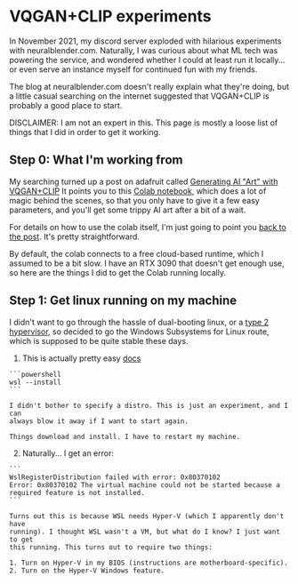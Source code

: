 # VQGAN+CLIP experiments

In November 2021, my discord server exploded with hilarious experiments with
neuralblender.com. Naturally, I was curious about what ML tech was powering the
service, and wondered whether I could at least run it locally... or even serve
an instance myself for continued fun with my friends.

The blog at neuralblender.com doesn't really explain what they're doing, but a 
little casual searching on the internet suggested that VQGAN+CLIP is probably a
good place to start.

DISCLAIMER: I am not an expert in this. This page is mostly a loose list of
things that I did in order to get it working.

## Step 0: What I'm working from

My searching turned up a post on adafruit called [Generating AI "Art" with VQGAN+CLIP](https://learn.adafruit.com/generating-ai-art-with-vqgan-clip)
It points you to this [Colab notebook](https://colab.research.google.com/drive/1go6YwMFe5MX6XM9tv-cnQiSTU50N9EeT),
which does a lot of magic behind the scenes, so that you only have to give it a
few easy parameters, and you'll get some trippy AI art after a bit of a wait.

For details on how to use the colab itself, I'm just going to point you [back
to the post](https://learn.adafruit.com/generating-ai-art-with-vqgan-clip/basic-use).
It's pretty straightforward.

By default, the colab connects to a free cloud-based runtime, which I assumed
to be a bit slow. I have an RTX 3090 that doesn't get enough use, so here are
the things I did to get the Colab running locally.

## Step 1: Get linux running on my machine

I didn't want to go through the hassle of dual-booting linux, or a [type 2
hypervisor](https://www.vmware.com/topics/glossary/content/hypervisor), so
decided to go the Windows Subsystems for Linux route, which is supposed to be 
quite stable these days.

  1. This is actually pretty easy [docs](https://docs.microsoft.com/en-us/windows/wsl/install)

    ```powershell
    wsl --install
    ```

    I didn't bother to specify a distro. This is just an experiment, and I can
    always blow it away if I want to start again. 

    Things download and install. I have to restart my machine.

  2. Naturally... I get an error:

    ```
    WslRegisterDistribution failed with error: 0x80370102
    Error: 0x80370102 The virtual machine could not be started because a required feature is not installed.
    ```

    Turns out this is because WSL needs Hyper-V (which I apparently don't have
    running). I thought WSL wasn't a VM, but what do I know? I just want to get
    this running. This turns out to require two things:

    1. Turn on Hyper-V in my BIOS (instructions are motherboard-specific).
    2. Turn on the Hyper-V Windows feature.

